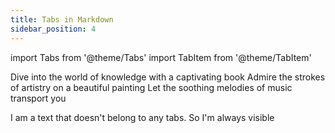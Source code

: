 ```yaml
---
title: Tabs in Markdown
sidebar_position: 4
---
```


import Tabs from '@theme/Tabs'
import TabItem from '@theme/TabItem'

<Tabs>
    <TabItem value="book" label="Book" default>
        Dive into the world of knowledge with a captivating book 
    </TabItem>
    <TabItem value="painting" label="Painting">
        Admire the strokes of artistry on a beautiful painting 
    </TabItem>
    <TabItem value="music" label="Music">
        Let the soothing melodies of music transport you
    </TabItem>
</Tabs>

I am a text that doesn't belong to any tabs. So I'm always visible